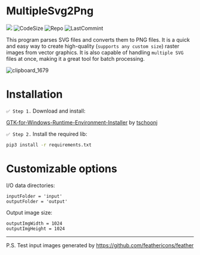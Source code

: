 MultipleSvg2Png
=======================================================================

![](https://img.shields.io/tokei/lines/github.com/AlexeyLepov/MultipleSvg2Png?style=for-the-badge)
![CodeSize](https://img.shields.io/github/languages/code-size/AlexeyLepov/MultipleSvg2Png?style=for-the-badge)
![Repo](https://img.shields.io/github/repo-size/AlexeyLepov/MultipleSvg2Png?style=for-the-badge)
![LastCommint](https://img.shields.io/github/last-commit/AlexeyLepov/MultipleSvg2Png?style=for-the-badge)

This program parses SVG files and converts them to PNG files. 
It is a quick and easy way to create high-quality (`supports any custom size`) raster images from vector graphics. 
It is also capable of handling `multiple SVG` files at once, making it a great tool for batch processing.

![clipboard_1679](https://user-images.githubusercontent.com/77492646/226211165-651b24ab-b38c-4983-bd8b-95555f63b74e.png)

Installation
=======================================================================

`✅ Step 1.` Download and install: 

[GTK-for-Windows-Runtime-Environment-Installer](https://github.com/tschoonj/GTK-for-Windows-Runtime-Environment-Installer/releases/download/2022-01-04/gtk3-runtime-3.24.31-2022-01-04-ts-win64.exe) by [tschoonj](https://github.com/tschoonj/GTK-for-Windows-Runtime-Environment-Installer)

`✅ Step 2.` Install the required lib:
```Bash
pip3 install -r requirements.txt
```

Customizable options
=======================================================================

I/O data directories:
```Py
inputFolder = 'input'
outputFolder = 'output'
```

Output image size:
```Py
outputImgWidth = 1024
outputImgHeight = 1024
```

-----------------------------------------------------------------------
P.S. Test input images generated by https://github.com/feathericons/feather
